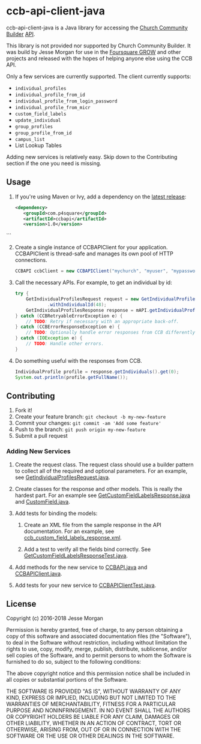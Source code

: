 # ccb-api-client-java

ccb-api-client-java is a Java library for accessing the
[Church Community Builder][CCB] [API][APIDOCS].

This library is not provided nor supported by Church Community Builder.
It was build by Jesse Morgan for use in the [Foursquare GROW][GROW] and other
projects and released with the hopes of helping anyone else using the CCB API.

Only a few services are currently supported. The client currently supports:

* `individual_profiles`
* `individual_profile_from_id`
* `individual_profile_from_login_password`
* `individual_profile_from_micr`
* `custom_field_labels`
* `update_individual`
* `group_profiles`
* `group_profile_from_id`
* `campus_list`
* List Lookup Tables

Adding new services is relatively easy. Skip down to the Contributing section
if the one you need is missing.

## Usage

1. If you're using Maven or Ivy, add a dependency on the [latest release](http://search.maven.org/#search%7Cga%7C1%7Cg%3A%22com.p4square%22%20AND%20a%3A%22ccbapi%22):

   ```xml
   <dependency>
      <groupId>com.p4square</groupId>
      <artifactId>ccbapi</artifactId>
      <version>1.0</version>
  </dependency>
   ```

2. Create a single instance of CCBAPIClient for your application.
CCBAPIClient is thread-safe and manages its own pool of HTTP connections.

   ```java
   CCBAPI ccbClient = new CCBAPIClient("mychurch", "myuser", "mypassword");
   ```

3. Call the necessary APIs. For example, to get an individual by id:

   ```java
   try {
       GetIndividualProfilesRequest request = new GetIndividualProfilesRequest()
               .withIndividualId(48);
       GetIndividualProfilesResponse response = mAPI.getIndividualProfiles(request);
   } catch (CCBRetryableErrorException e) {
       // TODO: Retry if necessary with an appropriate back-off.
   } catch (CCBErrorResponseException e) {
       // TODO: Optionally handle error responses from CCB differently than below.
   } catch (IOException e) {
       // TODO: Handle other errors.
   }
   ```

4. Do something useful with the responses from CCB.

   ```java
   IndividualProfile profile = response.getIndividuals().get(0);
   System.out.println(profile.getFullName());
   ```

## Contributing

1. Fork it!
2. Create your feature branch: `git checkout -b my-new-feature`
3. Commit your changes: `git commit -am 'Add some feature'`
4. Push to the branch: `git push origin my-new-feature`
5. Submit a pull request

### Adding New Services

1. Create the request class. The request class should use a builder pattern to
   collect all of the required and optional parameters. For an example, see
   [GetIndividualProfilesRequest.java](src/main/java/com/p4square/ccbapi/model/GetIndividualProfilesRequest.java).

2. Create classes for the response and other models. This is really the hardest
   part. For an example see [GetCustomFieldLabelsResponse.java](src/main/java/com/p4square/ccbapi/model/GetCustomFieldLabelsResponse.java)
   and [CustomField.java](src/main/java/com/p4square/ccbapi/model/CustomField.java).

3. Add tests for binding the models:

    1. Create an XML file from the sample response in the API documentation.
       For an example, see [ccb_custom_field_labels_response.xml](src/test/resources/com/p4square/ccbapi/model/ccb_custom_field_labels_response.xml).

    2. Add a test to verify all the fields bind correctly.
       See [GetCustomFieldLabelsResponseTest.java](src/test/java/com/p4square/ccbapi/model/GetCustomFieldLabelsResponseTest.java).

4. Add methods for the new service to [CCBAPI.java](src/main/java/com/p4square/ccbapi/CCBAPI.java)
   and [CCBAPIClient.java](src/main/java/com/p4square/ccbapi/CCBAPIClient.java).

4. Add tests for your new service to [CCBAPIClientTest.java](src/test/java/com/p4square/ccbapi/CCBAPIClientTest.java).

## License

Copyright (c) 2016-2018 Jesse Morgan

Permission is hereby granted, free of charge, to any person obtaining a copy of this software and associated documentation files (the "Software"), to deal in the Software without restriction, including without limitation the rights to use, copy, modify, merge, publish, distribute, sublicense, and/or sell copies of the Software, and to permit persons to whom the Software is furnished to do so, subject to the following conditions:

The above copyright notice and this permission notice shall be included in all copies or substantial portions of the Software.

THE SOFTWARE IS PROVIDED "AS IS", WITHOUT WARRANTY OF ANY KIND, EXPRESS OR IMPLIED, INCLUDING BUT NOT LIMITED TO THE WARRANTIES OF MERCHANTABILITY, FITNESS FOR A PARTICULAR PURPOSE AND NONINFRINGEMENT. IN NO EVENT SHALL THE AUTHORS OR COPYRIGHT HOLDERS BE LIABLE FOR ANY CLAIM, DAMAGES OR OTHER LIABILITY, WHETHER IN AN ACTION OF CONTRACT, TORT OR OTHERWISE, ARISING FROM, OUT OF OR IN CONNECTION WITH THE SOFTWARE OR THE USE OR OTHER DEALINGS IN THE SOFTWARE.


[CCB]: https://www.churchcommunitybuilder.com/
[APIDOCS]: https://support.churchcommunitybuilder.com/customer/portal/articles/640589-api-documentation
[GROW]: https://github.com/PuyallupFoursquare/foursquare-grow
